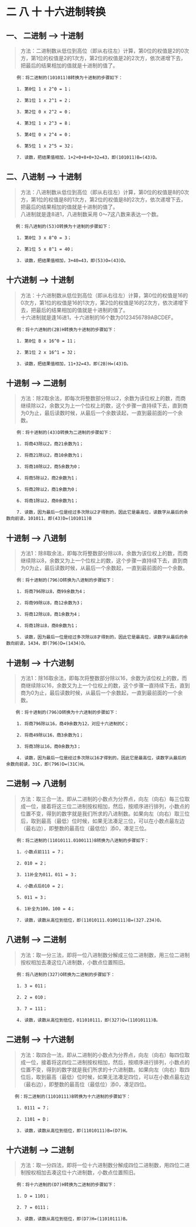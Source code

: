 # 二 八 十 十六进制转换

## 一、 二进制 --> 十进制
> 方法：二进制数从低位到高位（即从右往左）计算，第0位的权值是2的0次方，第1位的权值是2的1次方，第2位的权值是2的2次方，依次递增下去，把最后的结果相加的值就是十进制的值了。
```
    例：将二进制的(101011)B转换为十进制的步骤如下：

    1. 第0位 1 x 2^0 = 1；

    2. 第1位 1 x 2^1 = 2；

    3. 第2位 0 x 2^2 = 0；

    4. 第3位 1 x 2^3 = 8；

    5. 第4位 0 x 2^4 = 0；

    6. 第5位 1 x 2^5 = 32；

    7. 读数，把结果值相加，1+2+0+8+0+32=43，即(101011)B=(43)D。
```
## 二、八进制 --> 十进制
> 方法：八进制数从低位到高位（即从右往左）计算，第0位的权值是8的0次方，第1位的权值是8的1次方，第2位的权值是8的2次方，依次递增下去，把最后的结果相加的值就是十进制的值了。<br>
八进制就是逢8进1，八进制数采用 0～7这八数来表达一个数。

```
　  例：将八进制的(53)O转换为十进制的步骤如下：

    1. 第0位 3 x 8^0 = 3；

    2. 第1位 5 x 8^1 = 40；

    3. 读数，把结果值相加，3+40=43，即(53)O=(43)D。
```
## 十六进制 --> 十进制
> 方法：十六进制数从低位到高位（即从右往左）计算，第0位的权值是16的0次方，第1位的权值是16的1次方，第2位的权值是16的2次方，依次递增下去，把最后的结果相加的值就是十进制的值了。<br>十六进制就是逢16进1，十六进制的16个数为0123456789ABCDEF。
```
    例：将十六进制的(2B)H转换为十进制的步骤如下：

    1. 第0位 B x 16^0 = 11；

    2. 第1位 2 x 16^1 = 32；

    3. 读数，把结果值相加，11+32=43，即(2B)H=(43)D。
```

## 十进制 --> 二进制

> 方法：除2取余法，即每次将整数部分除以2，余数为该位权上的数，而商继续除以2，余数又为上一个位权上的数，这个步骤一直持续下去，直到商为0为止，最后读数时候，从最后一个余数读起，一直到最前面的一个余数。 
```
    例：将十进制的(43)D转换为二进制的步骤如下：

    1. 将商43除以2，商21余数为1；

    2. 将商21除以2，商10余数为1；

    3. 将商10除以2，商5余数为0；

    4. 将商5除以2，商2余数为1；

    5. 将商2除以2，商1余数为0； 

    6. 将商1除以2，商0余数为1； 

    7. 读数，因为最后一位是经过多次除以2才得到的，因此它是最高位，读数字从最后的余数向前读，101011，即(43)D=(101011)B
```

## 十进制 --> 八进制
> 方法1：除8取余法，即每次将整数部分除以8，余数为该位权上的数，而商继续除以8，余数又为上一个位权上的数，这个步骤一直持续下去，直到商为0为止，最后读数时候，从最后一个余数起，一直到最前面的一个余数。
```
    例：将十进制的(796)D转换为八进制的步骤如下：

    1. 将商796除以8，商99余数为4；

    2. 将商99除以8，商12余数为3；

    3. 将商12除以8，商1余数为4；

    4. 将商1除以8，商0余数为1；

    5. 读数，因为最后一位是经过多次除以8才得到的，因此它是最高位，读数字从最后的余数向前读，1434，即(796)D=(1434)O。
```

## 十进制 --> 十六进制
> 方法1：除16取余法，即每次将整数部分除以16，余数为该位权上的数，而商继续除以16，余数又为上一个位权上的数，这个步骤一直持续下去，直到商为0为止，最后读数时候，从最后一个余数起，一直到最前面的一个余数。
```
　  例：将十进制的(796)D转换为十六进制的步骤如下：

    1. 将商796除以16，商49余数为12，对应十六进制的C；

    2. 将商49除以16，商3余数为1；

    3. 将商3除以16，商0余数为3；

    4. 读数，因为最后一位是经过多次除以16才得到的，因此它是最高位，读数字从最后的余数向前读，31C，即(796)D=(31C)H。
```

## 二进制 --> 八进制
> 方法：取三合一法，即从二进制的小数点为分界点，向左（向右）每三位取成一位，接着将这三位二进制按权相加，然后，按顺序进行排列，小数点的位置不变，得到的数字就是我们所求的八进制数。如果向左（向右）取三位后，取到最高（最低）位时候，如果无法凑足三位，可以在小数点最左边（最右边），即整数的最高位（最低位）添0，凑足三位。
```
    例：将二进制的(11010111.0100111)B转换为八进制的步骤如下：

    1. 小数点前111 = 7；

    2. 010 = 2；

    3. 11补全为011，011 = 3；

    4. 小数点后010 = 2；

    5. 011 = 3；

    6. 1补全为100，100 = 4；

    7. 读数，读数从高位到低位，即(11010111.0100111)B=(327.234)O。
```

## 八进制 --> 二进制
> 方法：取一分三法，即将一位八进制数分解成三位二进制数，用三位二进制按权相加去凑这位八进制数，小数点位置照旧。
```
    例：将八进制的(327)O转换为二进制的步骤如下：

    1. 3 = 011；

    2. 2 = 010；

    3. 7 = 111；

    4. 读数，读数从高位到低位，011010111，即(327)O=(11010111)B。
```

## 二进制 --> 十六进制
> 方法：取四合一法，即从二进制的小数点为分界点，向左（向右）每四位取成一位，接着将这四位二进制按权相加，然后，按顺序进行排列，小数点的位置不变，得到的数字就是我们所求的十六进制数。如果向左（向右）取四位后，取到最高（最低）位时候，如果无法凑足四位，可以在小数点最左边（最右边），即整数的最高位（最低位）添0，凑足四位。

```
　　例：将二进制的(11010111)B转换为十六进制的步骤如下：

    1. 0111 = 7；

    2. 1101 = D；

    3. 读数，读数从高位到低位，即(11010111)B=(D7)H。
```

## 十六进制 --> 二进制
> 方法：取一分四法，即将一位十六进制数分解成四位二进制数，用四位二进制按权相加去凑这位十六进制数，小数点位置照旧。
```
    例：将十六进制的(D7)H转换为二进制的步骤如下：

    1. D = 1101；

    2. 7 = 0111；

    3. 读数，读数从高位到低位，即(D7)H=(11010111)B。
```